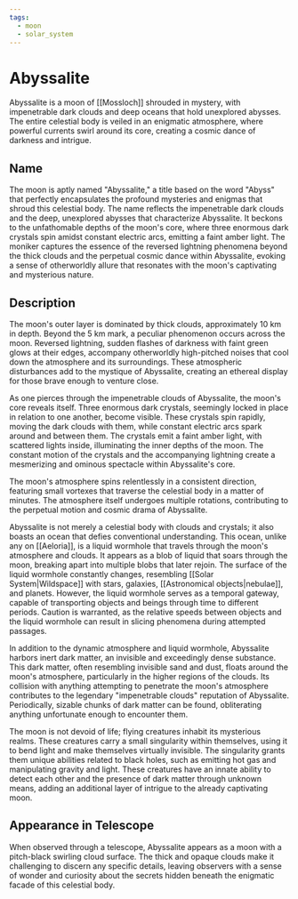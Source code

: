 ```yaml
---
tags:
  - moon
  - solar_system
---
```

# Abyssalite

Abyssalite is a moon of [[Mossloch]] shrouded in mystery, with impenetrable dark clouds and deep oceans that hold unexplored abysses. The entire celestial body is veiled in an enigmatic atmosphere, where powerful currents swirl around its core, creating a cosmic dance of darkness and intrigue.

## Name

The moon is aptly named "Abyssalite," a title based on the word "Abyss" that perfectly encapsulates the profound mysteries and enigmas that shroud this celestial body. The name reflects the impenetrable dark clouds and the deep, unexplored abysses that characterize Abyssalite. It beckons to the unfathomable depths of the moon's core, where three enormous dark crystals spin amidst constant electric arcs, emitting a faint amber light. The moniker captures the essence of the reversed lightning phenomena beyond the thick clouds and the perpetual cosmic dance within Abyssalite, evoking a sense of otherworldly allure that resonates with the moon's captivating and mysterious nature.

## Description

The moon's outer layer is dominated by thick clouds, approximately 10 km in depth. Beyond the 5 km mark, a peculiar phenomenon occurs across the moon. Reversed lightning, sudden flashes of darkness with faint green glows at their edges, accompany otherworldly high-pitched noises that cool down the atmosphere and its surroundings. These atmospheric disturbances add to the mystique of Abyssalite, creating an ethereal display for those brave enough to venture close.

As one pierces through the impenetrable clouds of Abyssalite, the moon's core reveals itself. Three enormous dark crystals, seemingly locked in place in relation to one another, become visible. These crystals spin rapidly, moving the dark clouds with them, while constant electric arcs spark around and between them. The crystals emit a faint amber light, with scattered lights inside, illuminating the inner depths of the moon. The constant motion of the crystals and the accompanying lightning create a mesmerizing and ominous spectacle within Abyssalite's core.

The moon's atmosphere spins relentlessly in a consistent direction, featuring small vortexes that traverse the celestial body in a matter of minutes. The atmosphere itself undergoes multiple rotations, contributing to the perpetual motion and cosmic drama of Abyssalite.

Abyssalite is not merely a celestial body with clouds and crystals; it also boasts an ocean that defies conventional understanding. This ocean, unlike any on [[Aeloria]], is a liquid wormhole that travels through the moon's atmosphere and clouds. It appears as a blob of liquid that soars through the moon, breaking apart into multiple blobs that later rejoin. The surface of the liquid wormhole constantly changes, resembling [[Solar System|Wildspace]] with stars, galaxies, [[Astronomical objects|nebulae]], and planets. However, the liquid wormhole serves as a temporal gateway, capable of transporting objects and beings through time to different periods. Caution is warranted, as the relative speeds between objects and the liquid wormhole can result in slicing phenomena during attempted passages.

In addition to the dynamic atmosphere and liquid wormhole, Abyssalite harbors inert dark matter, an invisible and exceedingly dense substance. This dark matter, often resembling invisible sand and dust, floats around the moon's atmosphere, particularly in the higher regions of the clouds. Its collision with anything attempting to penetrate the moon's atmosphere contributes to the legendary "impenetrable clouds" reputation of Abyssalite. Periodically, sizable chunks of dark matter can be found, obliterating anything unfortunate enough to encounter them.

The moon is not devoid of life; flying creatures inhabit its mysterious realms. These creatures carry a small singularity within themselves, using it to bend light and make themselves virtually invisible. The singularity grants them unique abilities related to black holes, such as emitting hot gas and manipulating gravity and light. These creatures have an innate ability to detect each other and the presence of dark matter through unknown means, adding an additional layer of intrigue to the already captivating moon.

## Appearance in Telescope

When observed through a telescope, Abyssalite appears as a moon with a pitch-black swirling cloud surface. The thick and opaque clouds make it challenging to discern any specific details, leaving observers with a sense of wonder and curiosity about the secrets hidden beneath the enigmatic facade of this celestial body.